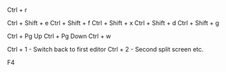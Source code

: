 Ctrl + r

Ctrl + Shift + e
Ctrl + Shift + f
Ctrl + Shift + x
Ctrl + Shift + d
Ctrl + Shift + g

Ctrl + Pg Up
Ctrl + Pg Down
Ctrl + w

Ctrl + 1 - Switch back to first editor
Ctrl + 2 - Second split screen
etc.

F4
